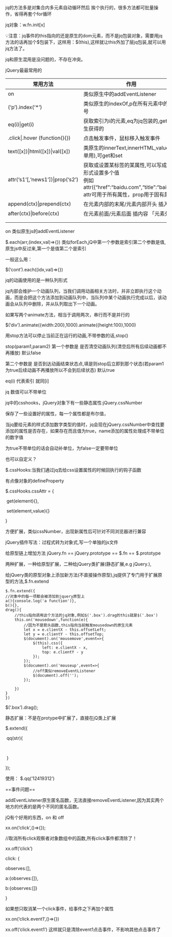 

jq的方法多是对集合内多元素自动循环然后 挨个执行的，很多方法都可批量操作，省得再套个for循环



jq对象：w.fn.init[x]



💡注意：jq事件的this指向的还是原生的dom元素，而不是jq包装对象，需要用jq方法的话再加个$包装下，这样用：\$(this),这样就让this外加了层jq包装,就可以用jq方法了。

jq和原生混用是没问题的，不存在冲突。



jQuery最最常用的

| 常用方法                         | 作用                                                         |
| -------------------------------- | ------------------------------------------------------------ |
| on                               | 类似原生中的addEventListener                                 |
| (‘p’).index(‘*’)                 | 类似原生的indexOf,p在所有元素中的索引号                      |
| eq(i)\|get(i)                    | 获取索引为i的元素,eq为jq包装的,get为原生获得的               |
| .click\|.hover (function(){})    | 点击触发事件，鼠标移入触发事件                               |
| text([x])\|html([x])\|val([x])   | 类原生的innerText,innerHTML,value(表单用),可get和set         |
| attr(‘s1’[,‘news1’])\|prop(‘s2’) | 获取或设置某标签的某属性,可以写成对象形式设置多个值<br>例如attr({“href”:“baidu.com”,“title”:“baidu”})<br>attr可用于所有属性，prop用于固有属性 |
| append(ctx)\|prepend(ctx)        | 在元素内部的末尾/元素内部开头 插入内容                       |
| after(ctx)\|before(ctx)          | 在元素前面/元素后面 插内容 「元素外部」                      |
|                                  |                                                              |
|                                  |                                                              |

on 类似原生js的addEventListener





\$.each(arr,(index,val)=>{}) 类似forEach,jQ中第一个参数是索引第二个参数是值,原生js中反过来,第一个是值第二个是索引

一般这么用：

$(‘cont’).each((idx,val)=>{})







jq的动画使用的是一种队列形式

jq内部会维护一个动画队列，当我们调用动画相关方法时，并非立即执行这个动画，而是会把这个方法添加到动画队列中，当队列中某个动画执行完成以后，该动画会从队列中删除，并从队列取出下一个动画。



如果写两个animate方法，相当于调用两次，串行而不是并行的

$(‘div’).animate({width:200},1000).animate({height:100},1000)



用stop方法可以停止当前正在运行的动画,不带参数的话,stop()

stop(param1,param2) 第一个参数是 是否清空动画队列(清空后所有后续动画都不再播放) 默认false

第二个参数是 是否到达动画结束状态点,填是则stop后立即到那个状态(若param1为true后续动画不再播放所以不会到后续状态) 默认true









eq(i) 代表索引 就同[i]



jq 数值可以不带单位



jq中的csshooks，jQuery对象下有一些静态属性:jQuery.cssNumber

保存了一些设置好的属性，每一个属性都是布尔值，

当jq要给元素的样式添加数字类型的值时，jq会现在jQuery.cssNumber中查找要添加的属性是否存在，如果存在而且值为true，name添加的属性处理成不带单位的数字值



为true不带单位的话会自动补单位，为false一定要带单位



也可以自定义？



$.cssHooks:当我们通过jq去给css设置属性的时候回执行的钩子函数

有点像对象的defineProperty

$.cssHooks.cssAttr = {

​    get(element){},

​    set(element,value){}

}

方便扩展，类似cssNumber，出现新属性后可针对不同浏览器进行兼容





jQuery插件写法：过程式转为对象式,写一个单独的js文件

给原型链上增加方法 jQuery.fn == jQuery.prototype == \$.fn == \$.prototype

两种扩展，一种给原型扩展，二种给jQuery类扩展(静态扩展,e.g jQuery.),

给jQuery类的原型对象上添加新方法(不直接操作原型),jq提供了专门用于扩展原型的方法,$.fn.extend



```
$.fn.extend({
//对象中的每一项都会被添加到jquery原型上
a(){console.log('a function')},
b(){},
drag(){
    //this指向调用这个方法的jq对象,例如$('.box').drag的this就是$('.box')
    this.on('mousedown',function(e){
        //因为不是箭头函数,this指向当前触发mousedown的原生元素
        let x = e.clientX - this.offsetLeft;
        let y = e.clientY - this.offsetTop;
        $(document).on('mousemove',event=>{
            $(this).css({
                left: e.clientX - x,
                top: e.clientY - y
            });
        });
        $(document).on('mouseup',event=>{
            //off类似removeEventListener
            $(document).off('');
        });
        
    })
}
})
```

$(‘.box’).drag();



静态扩展：不是在protype中扩展了，直接在jQ类上扩展

\$.extend({

​    qq(str){

​        

​    }

});



使用： \$.qq(‘12419312’)



==事件问题==



addEventListener原生匿名函数，无法直接removeEventListener,因为其实两个地方的代表的是两个不同的匿名函数。



jQ有个好用的东西，on 和 off

xx.on(‘click’,()=>{});

//取消所有click观察者对象数组中的函数,所有click事件都清除了！

xx.off(‘click’)

click: {

observes:[],

a:{observes:[]},

b:{observes:[]}

}



如果想只取消某一个click事件，给事件之下再加个属性

xx.on(‘click.event1’,()=>{})

xx.off(‘click.event1’) 这样就只是清除event1点击事件，不影响其他点击事件了



